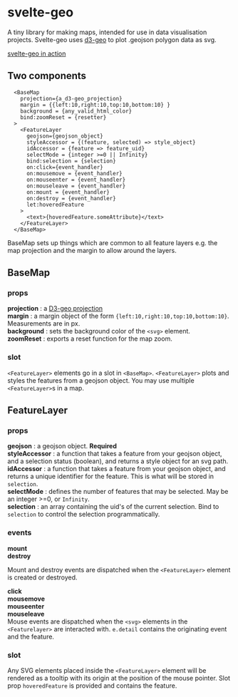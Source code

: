 # svelte-geo

A tiny library for making maps, intended for use in data visualisation projects. Svelte-geo uses [d3-geo](https://github.com/d3/d3-geo) to plot .geojson polygon data as svg.

[svelte-geo in action](https://svelte-geo.vercel.app/)

## Two components

```
  <BaseMap
    projection={a_d3-geo_projection}
    margin = {{left:10,right:10,top:10,bottom:10} }
    background = {any_valid_html_color}
    bind:zoomReset = {resetter}
  >
    <FeatureLayer
      geojson={geojson_object}
      styleAccessor = {(feature, selected) => style_object}
      idAccessor = {feature => feature_uid}
      selectMode = {integer >=0 || Infinity}
      bind:selection = {selection}
      on:click={event_handler}
      on:mousemove = {event_handler}
      on:mouseenter = {event_handler}
      on:mouseleave = {event_handler}
      on:mount = {event_handler}
      on:destroy = {event_handler}
      let:hoveredFeature
    >
      <text>{hoveredFeature.someAttribute}</text>
    </FeatureLayer>
  </BaseMap>
```

BaseMap sets up things which are common to all feature layers e.g. the map projection and the margin to allow around the layers.

## BaseMap 
### props

**projection** : a [D3-geo projection](https://github.com/d3/d3-geo)  
**margin** : a margin object of the form `{left:10,right:10,top:10,bottom:10}`. Measurements are in px.   
**background** : sets the background color of the `<svg>` element.   
**zoomReset** : exports a reset function for the map zoom.   

### slot
`<FeatureLayer>` elements go in a slot in `<BaseMap>`. `<FeatureLayer>` plots and styles the features from a geojson object.
You may use multiple `<FeatureLayer>`s in a map.  

## FeatureLayer 
### props

**geojson** : a geojson object. **Required**  
**styleAccessor** : a function that takes a feature from your geojson object, and a selection status (boolean), and returns a style object for an svg path.  
**idAccessor** : a function that takes a feature from your geojson object, and returns a unique identifier for the feature. This is what will be stored in `selection`.  
**selectMode** : defines the number of features that may be selected. May be an integer >=0, or `Infinity`.  
**selection** : an array containing the uid's of the current selection. Bind to `selection` to control the selection programmatically.

### events
**mount**  
**destroy**

Mount and destroy events are dispatched when the `<FeatureLayer>` element is created or destroyed.   

**click**  
**mousemove**  
**mouseenter**  
**mouseleave**  
Mouse events are dispatched when the `<svg>` elements in the `<Featurelayer>` are interacted with. `e.detail` contains the originating event and the feature.
 

### slot
Any SVG elements placed inside the `<FeatureLayer>` element will be rendered as a tooltip with its origin at the position of the mouse pointer. Slot prop `hoveredFeature` is provided and contains the feature.  
